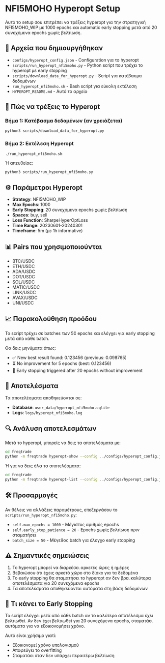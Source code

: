 # NFI5MOHO Hyperopt Setup

Αυτό το setup σου επιτρέπει να τρέξεις hyperopt για την στρατηγική NFI5MOHO_WIP με 1000 epochs και automatic early stopping μετά από 20 συνεχόμενα epochs χωρίς βελτίωση.

## 📁 Αρχεία που δημιουργήθηκαν

- `configs/hyperopt_config.json` - Configuration για το hyperopt
- `scripts/run_hyperopt_nfi5moho.py` - Python script που τρέχει το hyperopt με early stopping
- `scripts/download_data_for_hyperopt.py` - Script για κατέβασμα δεδομένων
- `run_hyperopt_nfi5moho.sh` - Bash script για εύκολη εκτέλεση
- `HYPEROPT_README.md` - Αυτό το αρχείο

## 🚀 Πώς να τρέξεις το Hyperopt

### Βήμα 1: Κατέβασμα δεδομένων (αν χρειάζεται)
```bash
python3 scripts/download_data_for_hyperopt.py
```

### Βήμα 2: Εκτέλεση Hyperopt
```bash
./run_hyperopt_nfi5moho.sh
```

Ή απευθείας:
```bash
python3 scripts/run_hyperopt_nfi5moho.py
```

## ⚙️ Παράμετροι Hyperopt

- **Strategy**: NFI5MOHO_WIP
- **Max Epochs**: 1000
- **Early Stopping**: 20 συνεχόμενα epochs χωρίς βελτίωση
- **Spaces**: buy, sell
- **Loss Function**: SharpeHyperOptLoss
- **Time Range**: 20230601-20240301
- **Timeframe**: 5m (με 1h informative)

## 📊 Pairs που χρησιμοποιούνται

- BTC/USDC
- ETH/USDC
- ADA/USDC
- DOT/USDC
- SOL/USDC
- MATIC/USDC
- LINK/USDC
- AVAX/USDC
- UNI/USDC

## 📈 Παρακολούθηση προόδου

Το script τρέχει σε batches των 50 epochs και ελέγχει για early stopping μετά από κάθε batch.

Θα δεις μηνύματα όπως:
- ✅ New best result found: 0.123456 (previous: 0.098765)
- ⏳ No improvement for 5 epochs (best: 0.123456)
- 🛑 Early stopping triggered after 20 epochs without improvement

## 📁 Αποτελέσματα

Τα αποτελέσματα αποθηκεύονται σε:
- **Database**: `user_data/hyperopt_nfi5moho.sqlite`
- **Logs**: `logs/hyperopt_nfi5moho.log`

## 🔍 Ανάλυση αποτελεσμάτων

Μετά το hyperopt, μπορείς να δεις τα αποτελέσματα με:

```bash
cd freqtrade
python -m freqtrade hyperopt-show --config ../configs/hyperopt_config.json --best
```

Ή για να δεις όλα τα αποτελέσματα:
```bash
cd freqtrade
python -m freqtrade hyperopt-list --config ../configs/hyperopt_config.json --profitable
```

## 🛠️ Προσαρμογές

Αν θέλεις να αλλάξεις παραμέτρους, επεξεργάσου το `scripts/run_hyperopt_nfi5moho.py`:

- `self.max_epochs = 1000` - Μέγιστος αριθμός epochs
- `self.early_stop_patience = 20` - Epochs χωρίς βελτίωση πριν σταματήσει
- `batch_size = 50` - Μέγεθος batch για έλεγχο early stopping

## ⚠️ Σημαντικές σημειώσεις

1. Το hyperopt μπορεί να διαρκέσει αρκετές ώρες ή ημέρες
2. Βεβαιώσου ότι έχεις αρκετό χώρο στο δίσκο για τα δεδομένα
3. Το early stopping θα σταματήσει το hyperopt αν δεν βρει καλύτερα αποτελέσματα για 20 συνεχόμενα epochs
4. Τα αποτελέσματα αποθηκεύονται αυτόματα στη βάση δεδομένων

## 🎯 Τι κάνει το Early Stopping

Το script ελέγχει μετά από κάθε batch αν το καλύτερο αποτέλεσμα έχει βελτιωθεί. Αν δεν έχει βελτιωθεί για 20 συνεχόμενα epochs, σταματάει αυτόματα για να εξοικονομήσει χρόνο.

Αυτό είναι χρήσιμο γιατί:
- Εξοικονομεί χρόνο υπολογισμού
- Αποφεύγει το overfitting
- Σταματάει όταν δεν υπάρχει περαιτέρω βελτίωση